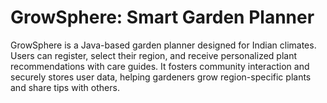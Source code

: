 # GrowSphere: Smart Garden Planner
 GrowSphere is a Java-based garden planner designed for Indian climates. Users can register, select their region, and receive personalized plant recommendations with care guides. It fosters community interaction and securely stores user data, helping gardeners grow region-specific plants and share tips with others. 
